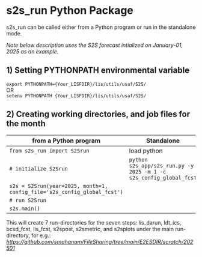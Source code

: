 # s2s_run Python Package 

s2s_run can be called either from a Python program or run in the standalone mode.

*Note below description uses the S2S forecast intialized on January-01, 2025 as an example.*  
  
## 1) Setting PYTHONPATH environmental variable
```export PYTHONPATH={Your_LISFDIR}/lis/utils/usaf/S2S/```  
OR  
```setenv PYTHONPATH {Your_LISFDIR}/lis/utils/usaf/S2S/```  

## 2) Creating working directories, and job files for the month
| from a Python program | Standalone |
| -----------------------------------| -----------------------------------|
| ```from s2s_run import S2Srun``` | load python |
| ```# initialize S2Srun``` | ```python s2s_app/s2s_run.py -y 2025 -m 1 -c s2s_config_global_fcst ```|
| ```s2s = S2Srun(year=2025, month=1, config_file='s2s_config_global_fcst')```| |
|```# run S2Srun```||
|```s2s.main()```||

This will create 7 run-directories for the seven steps: lis_darun, ldt_ics, bcsd_fcst, lis_fcst, s2spost, s2smetric, and s2splots under the main run-directory, for e.g.:  
*https://github.com/smahanam/FileSharing/tree/main/E2ESDIR/scratch/202501*




